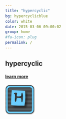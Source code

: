 ```yaml
---
title: "hypercyclic"
bg: hypercyclicblue
color: white
date: 2015-03-06 09:00:02
group: home
#fa-icon: plug
permalink: /
---
```


<div class="u-full-width">
		<div class="u-icon-label">
			 <h2>hypercyclic</h2>
			 <h4><a href="/en/hypercyclic"></i>learn more</a></h4>
		</div>
		<div class="u-icon-right">
			<a href="/en/hypercyclic"><img src="/img/hypercyclicicon96.png" ></a>
		</div>
</div>
